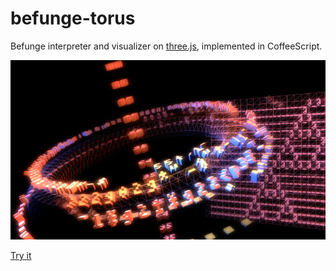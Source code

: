 befunge-torus
=============

Befunge interpreter and visualizer on [three.js](http://threejs.org/),
implemented in CoffeeScript.

[ ![](./resources/screenshot.jpg) ](http://tcptr.github.io/befunge-torus/)

[Try it](http://tcptr.github.io/befunge-torus/)

